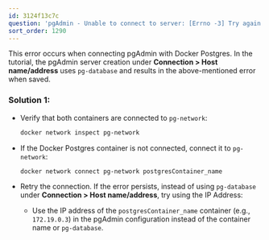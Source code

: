 ```yaml
---
id: 3124f13c7c
question: 'pgAdmin - Unable to connect to server: [Errno -3] Try again'
sort_order: 1290
---
```


This error occurs when connecting pgAdmin with Docker Postgres. In the tutorial, the pgAdmin server creation under **Connection > Host name/address** uses `pg-database` and results in the above-mentioned error when saved.

### Solution 1:

- Verify that both containers are connected to `pg-network`:
  
  ```bash
  docker network inspect pg-network
  ```

- If the Docker Postgres container is not connected, connect it to `pg-network`:

  ```bash
  docker network connect pg-network postgresContainer_name
  ```
  
- Retry the connection. If the error persists, instead of using `pg-database` under **Connection > Host name/address**, try using the IP Address:

  - Use the IP address of the `postgresContainer_name` container (e.g., `172.19.0.3`) in the pgAdmin configuration instead of the container name or `pg-database`.